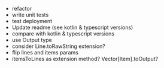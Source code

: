 - refactor
- write unit tests
- test deployment
- Update readme (see kotlin & typescript versions)
- compare with kotlin & typescript versions
- use Output type
- consider Line.toRawString extension?
- flip lines and items params
- itemsToLines as extension method?  Vector[Item].toOutput?